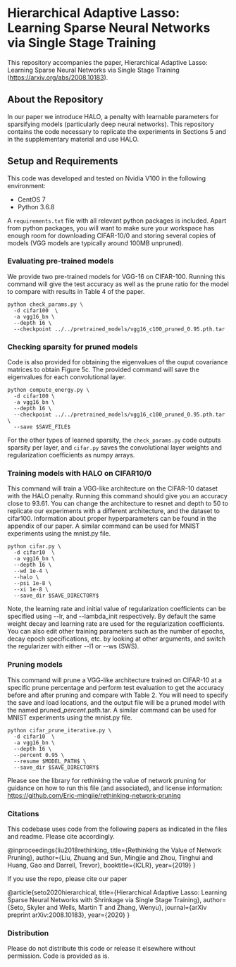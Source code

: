 # Hierarchical Adaptive Lasso: Learning Sparse Neural Networks via Single Stage Training
This repository accompanies the paper, Hierarchical Adaptive Lasso: Learning Sparse Neural Networks via Single Stage Training (https://arxiv.org/abs/2008.10183).


## About the Repository
In our paper we introduce HALO, a penalty with learnable parameters for sparsifying models (particularly deep neural networks). This repository contains the code necessary to replicate the experiments in Sections 5 and in the supplementary material and use HALO.


## Setup and Requirements
This code was developed and tested on Nvidia V100 in the following environment:

- CentOS 7
- Python 3.6.8

A ```requirements.txt``` file with all relevant python packages is included.  Apart from python packages, you will want to make sure your workspace has enough room for downloading CIFAR-10/0 and storing several copies of models (VGG models are typically around 100MB unpruned).

### Evaluating pre-trained models
We provide two pre-trained models for VGG-16 on CIFAR-100. Running this command will give the test accuracy as well as the prune ratio for the model to compare with results in Table 4 of the paper.

```
python check_params.py \
  -d cifar100  \
  -a vgg16_bn \
  --depth 16 \
  --checkpoint ../../pretrained_models/vgg16_c100_pruned_0.95.pth.tar
```


### Checking sparsity for pruned models
Code is also provided for obtaining the eigenvalues of the ouput covariance matrices to obtain Figure 5c. The provided command will save the eigenvalues for each convolutional layer.

```
python compute_energy.py \
  -d cifar100 \
  -a vgg16_bn \
  --depth 16 \
  --checkpoint ../../pretrained_models/vgg16_c100_pruned_0.95.pth.tar \
  --save $SAVE_FILE$
```

For the other types of learned sparsity, the ```check_params.py``` code outputs sparsity per layer, and ```cifar.py``` saves the convolutional layer weights and regularization coefficients as numpy arrays.


### Training models with HALO on CIFAR10/0

This command will train a VGG-like architecture on the CIFAR-10 dataset with the HALO penalty. Running this command should give you an accuracy close to 93.61. You can change the architecture to resnet and depth to 50 to replicate our experiments with a different architecture, and the dataset to cifar100. Information about proper hyperparameters can be found in the appendix of our paper. A similar command can be used for MNIST experiments using the mnist.py file.
```
python cifar.py \
  -d cifar10  \
  -a vgg16_bn \
  --depth 16 \
  --wd 1e-4 \
  --halo \
  --psi 1e-8 \
  --xi 1e-8 \
  --save_dir $SAVE_DIRECTORY$
```

Note, the learning rate and initial value of regularization coefficients can be specified using --lr, and --lambda_init respectively.  By default the same weight decay and learning rate are used for the regularization coefficients. You can also edit other training parameters such as the number of epochs, decay epoch specifications, etc. by looking at other arguments, and switch the regularizer with either --l1 or --ws (SWS).

### Pruning models
This command will prune a VGG-like architecture trained on CIFAR-10 at a specific prune percentage and perform test evaluation to get the accuracy before and after pruning and compare with Table 2. You will need to specify the save and load locations, and the output file will be a pruned model with the named pruned_$percent$.path.tar. A similar command can be used for MNIST experiments using the mnist.py file.
```
python cifar_prune_iterative.py \
  -d cifar10  \
  -a vgg16_bn \
  --depth 16 \
  --percent 0.95 \
  --resume $MODEL_PATH$ \
  --save_dir $SAVE_DIRECTORY$
```

Please see the library for rethinking the value of network pruning for guidance on how to run this file (and associated), and license information: https://github.com/Eric-mingjie/rethinking-network-pruning


### Citations
This codebase uses code from the following papers as indicated in the files and readme. Please cite accordingly.

@inproceedings{liu2018rethinking,
  title={Rethinking the Value of Network Pruning},
  author={Liu, Zhuang and Sun, Mingjie and Zhou, Tinghui and Huang, Gao and Darrell, Trevor},
  booktitle={ICLR},
  year={2019}
}


If you use the repo, please cite our paper

@article{seto2020hierarchical,
  title={Hierarchical Adaptive Lasso: Learning Sparse Neural Networks with Shrinkage via Single Stage Training},
  author={Seto, Skyler and Wells, Martin T and Zhang, Wenyu},
  journal={arXiv preprint arXiv:2008.10183},
  year={2020}
}


### Distribution
Please do not distribute this code or release it elsewhere without permission. Code is provided as is.
